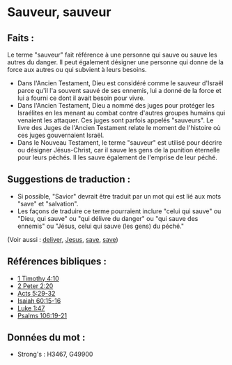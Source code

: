 # Sauveur, sauveur

## Faits :

Le terme "sauveur" fait référence à une personne qui sauve ou sauve les autres du danger. Il peut également désigner une personne qui donne de la force aux autres ou qui subvient à leurs besoins.

* Dans l'Ancien Testament, Dieu est considéré comme le sauveur d'Israël parce qu'il l'a souvent sauvé de ses ennemis, lui a donné de la force et lui a fourni ce dont il avait besoin pour vivre.
* Dans l'Ancien Testament, Dieu a nommé des juges pour protéger les Israélites en les menant au combat contre d'autres groupes humains qui venaient les attaquer. Ces juges sont parfois appelés "sauveurs". Le livre des Juges de l'Ancien Testament relate le moment de l'histoire où ces juges gouvernaient Israël.
* Dans le Nouveau Testament, le terme "sauveur" est utilisé pour décrire ou désigner Jésus-Christ, car il sauve les gens de la punition éternelle pour leurs péchés. Il les sauve également de l'emprise de leur péché.

## Suggestions de traduction :

* Si possible, "Savior" devrait être traduit par un mot qui est lié aux mots "save" et "salvation".
* Les façons de traduire ce terme pourraient inclure "celui qui sauve" ou "Dieu, qui sauve" ou "qui délivre du danger" ou "qui sauve des ennemis" ou "Jésus, celui qui sauve (les gens) du péché."

(Voir aussi : [deliver](../other/deliverer.md), [Jesus](../kt/jesus.md), [save](../kt/save.md), [save](../kt/save.md))

## Références bibliques :

* [1 Timothy 4:10](rc://en/tn/help/1ti/04/10)
* [2 Peter 2:20](rc://en/tn/help/2pe/02/20)
* [Acts 5:29-32](rc://en/tn/help/act/05/29)
* [Isaiah 60:15-16](rc://en/tn/help/isa/60/15)
* [Luke 1:47](rc://en/tn/help/luk/01/47)
* [Psalms 106:19-21](rc://en/tn/help/psa/106/019)

## Données du mot :

* Strong's : H3467, G49900

